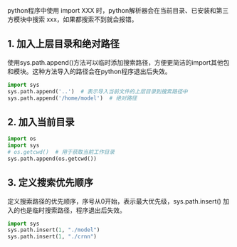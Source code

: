 python程序中使用 import XXX 时，python解析器会在当前目录、已安装和第三方模块中搜索 xxx，如果都搜索不到就会报错。

## 1. 加入上层目录和绝对路径

使用sys.path.append()方法可以临时添加搜索路径，方便更简洁的import其他包和模块。这种方法导入的路径会在python程序退出后失效。

```python
import sys
sys.path.append('..')  # 表示导入当前文件的上层目录到搜索路径中
sys.path.append('/home/model')  # 绝对路径
```

## 2. 加入当前目录

```python
import os
import sys
# os.getcwd()  # 用于获取当前工作目录
sys.path.append(os.getcwd())
```

## 3. 定义搜索优先顺序

定义搜索路径的优先顺序，序号从0开始，表示最大优先级，sys.path.insert() 加入的也是临时搜索路径，程序退出后失效。

```python
import sys
sys.path.insert(1, "./model")
sys.path.insert(1, "./crnn")
```
